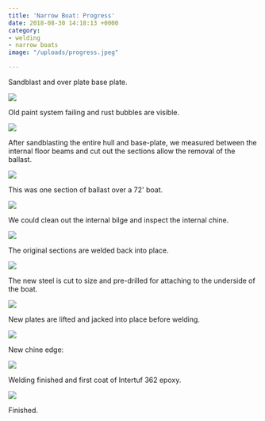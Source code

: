 ```yaml
---
title: 'Narrow Boat: Progress'
date: 2018-08-30 14:18:13 +0000
category:
- welding
- narrow boats
image: "/uploads/progress.jpeg"

---
```

Sandblast and over plate base plate.

![](/uploads/239-1.JPG)

Old paint system failing and rust bubbles are visible.

![](/uploads/246.JPG)

After sandblasting the entire hull and base-plate, we measured between the internal floor beams and cut out the sections allow the removal of the ballast.

![](/uploads/248-2.JPG)

This was one section of ballast over a 72' boat.

![](/uploads/249.JPG)

We could clean out the internal bilge and inspect the internal chine.

![](/uploads/254.JPG)

The original sections are welded back into place.

![](/uploads/267.JPG)

The new steel is cut to size and pre-drilled for attaching to the underside of the boat.

![](/uploads/274.JPG)

New plates are lifted and jacked into place before welding.

![](/uploads/275.JPG)

New chine edge:

![](/uploads/287.JPG)

Welding finished and first coat of Intertuf 362 epoxy.

![](/uploads/283.JPG)

Finished.